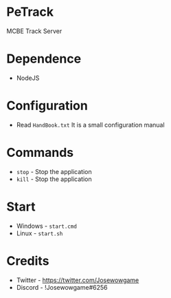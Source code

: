 # PeTrack 
MCBE Track Server

# Dependence
- NodeJS

# Configuration
- Read `HandBook.txt` It is a small configuration manual

# Commands
- `stop` - Stop the application
- `kill` - Stop the application

# Start
- Windows - `start.cmd`
- Linux - `start.sh`

# Credits
- Twitter - https://twitter.com/Josewowgame
- Discord - !Josewowgame#6256
